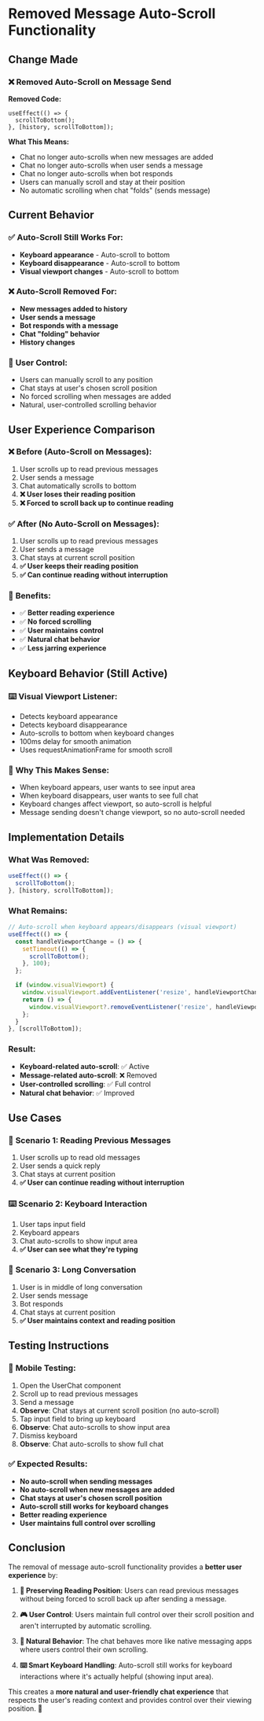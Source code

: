 # Removed Message Auto-Scroll Functionality

## Change Made

### ❌ **Removed Auto-Scroll on Message Send**

**Removed Code:**
```tsx
useEffect(() => {
  scrollToBottom();
}, [history, scrollToBottom]);
```

**What This Means:**
- Chat no longer auto-scrolls when new messages are added
- Chat no longer auto-scrolls when user sends a message  
- Chat no longer auto-scrolls when bot responds
- Users can manually scroll and stay at their position
- No automatic scrolling when chat "folds" (sends message)

## Current Behavior

### ✅ **Auto-Scroll Still Works For:**
- **Keyboard appearance** - Auto-scroll to bottom
- **Keyboard disappearance** - Auto-scroll to bottom  
- **Visual viewport changes** - Auto-scroll to bottom

### ❌ **Auto-Scroll Removed For:**
- **New messages added to history**
- **User sends a message**
- **Bot responds with a message**
- **Chat "folding" behavior**
- **History changes**

### 🎯 **User Control:**
- Users can manually scroll to any position
- Chat stays at user's chosen scroll position
- No forced scrolling when messages are added
- Natural, user-controlled scrolling behavior

## User Experience Comparison

### ❌ **Before (Auto-Scroll on Messages):**
1. User scrolls up to read previous messages
2. User sends a message
3. Chat automatically scrolls to bottom
4. **❌ User loses their reading position**
5. **❌ Forced to scroll back up to continue reading**

### ✅ **After (No Auto-Scroll on Messages):**
1. User scrolls up to read previous messages
2. User sends a message
3. Chat stays at current scroll position
4. **✅ User keeps their reading position**
5. **✅ Can continue reading without interruption**

### 🎉 **Benefits:**
- ✅ **Better reading experience**
- ✅ **No forced scrolling**
- ✅ **User maintains control**
- ✅ **Natural chat behavior**
- ✅ **Less jarring experience**

## Keyboard Behavior (Still Active)

### ⌨️ **Visual Viewport Listener:**
- Detects keyboard appearance
- Detects keyboard disappearance
- Auto-scrolls to bottom when keyboard changes
- 100ms delay for smooth animation
- Uses requestAnimationFrame for smooth scroll

### 🤔 **Why This Makes Sense:**
- When keyboard appears, user wants to see input area
- When keyboard disappears, user wants to see full chat
- Keyboard changes affect viewport, so auto-scroll is helpful
- Message sending doesn't change viewport, so no auto-scroll needed

## Implementation Details

### **What Was Removed:**
```javascript
useEffect(() => {
  scrollToBottom();
}, [history, scrollToBottom]);
```

### **What Remains:**
```javascript
// Auto-scroll when keyboard appears/disappears (visual viewport)
useEffect(() => {
  const handleViewportChange = () => {
    setTimeout(() => {
      scrollToBottom();
    }, 100);
  };

  if (window.visualViewport) {
    window.visualViewport.addEventListener('resize', handleViewportChange);
    return () => {
      window.visualViewport?.removeEventListener('resize', handleViewportChange);
    };
  }
}, [scrollToBottom]);
```

### **Result:**
- **Keyboard-related auto-scroll**: ✅ Active
- **Message-related auto-scroll**: ❌ Removed
- **User-controlled scrolling**: ✅ Full control
- **Natural chat behavior**: ✅ Improved

## Use Cases

### 📱 **Scenario 1: Reading Previous Messages**
1. User scrolls up to read old messages
2. User sends a quick reply
3. Chat stays at current position
4. **✅ User can continue reading without interruption**

### ⌨️ **Scenario 2: Keyboard Interaction**
1. User taps input field
2. Keyboard appears
3. Chat auto-scrolls to show input area
4. **✅ User can see what they're typing**

### 💬 **Scenario 3: Long Conversation**
1. User is in middle of long conversation
2. User sends message
3. Bot responds
4. Chat stays at current position
5. **✅ User maintains context and reading position**

## Testing Instructions

### 📱 **Mobile Testing:**
1. Open the UserChat component
2. Scroll up to read previous messages
3. Send a message
4. **Observe**: Chat stays at current scroll position (no auto-scroll)
5. Tap input field to bring up keyboard
6. **Observe**: Chat auto-scrolls to show input area
7. Dismiss keyboard
8. **Observe**: Chat auto-scrolls to show full chat

### ✅ **Expected Results:**
- **No auto-scroll when sending messages**
- **No auto-scroll when new messages are added**
- **Chat stays at user's chosen scroll position**
- **Auto-scroll still works for keyboard changes**
- **Better reading experience**
- **User maintains full control over scrolling**

## Conclusion

The removal of message auto-scroll functionality provides a **better user experience** by:

1. **🎯 Preserving Reading Position**: Users can read previous messages without being forced to scroll back up after sending a message.

2. **🎮 User Control**: Users maintain full control over their scroll position and aren't interrupted by automatic scrolling.

3. **📱 Natural Behavior**: The chat behaves more like native messaging apps where users control their own scrolling.

4. **⌨️ Smart Keyboard Handling**: Auto-scroll still works for keyboard interactions where it's actually helpful (showing input area).

This creates a **more natural and user-friendly chat experience** that respects the user's reading context and provides control over their viewing position. 🎉

